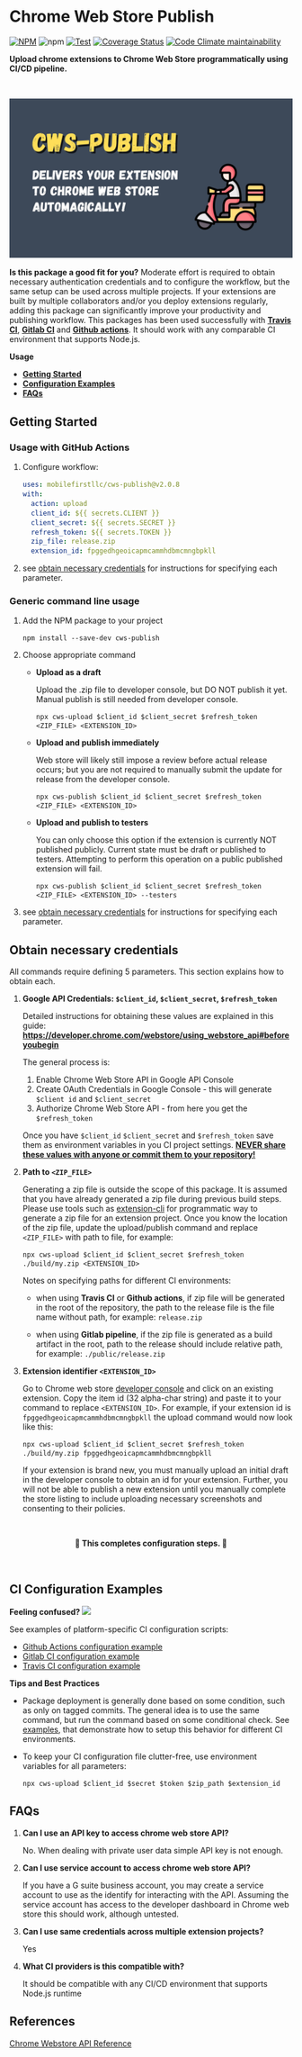 # Chrome Web Store Publish

[![NPM](https://img.shields.io/npm/v/cws-publish)](https://www.npmjs.com/package/cws-publish)
![npm](https://img.shields.io/npm/dt/cws-publish)
[![Test](https://github.com/MobileFirstLLC/cws-publish/actions/workflows/test.yml/badge.svg)](https://github.com/MobileFirstLLC/cws-publish/actions/workflows/test.yml)
[![Coverage Status](https://img.shields.io/coveralls/github/MobileFirstLLC/cws-publish)](https://coveralls.io/github/MobileFirstLLC/cws-publish?branch=main)
[![Code Climate maintainability](https://img.shields.io/codeclimate/maintainability/MobileFirstLLC/cws-publish)](https://codeclimate.com/github/MobileFirstLLC/cws-publish)

**Upload chrome extensions to Chrome Web Store programmatically using CI/CD pipeline.**

<br/>

![img](https://raw.githubusercontent.com/MobileFirstLLC/cws-publish/main/.github/feature.jpg)

**Is this package a good fit for you?** Moderate effort is required to obtain necessary authentication credentials and to configure the workflow, but the same setup can be used across multiple projects. If your extensions are built by multiple collaborators and/or you deploy extensions regularly, adding this package can significantly improve your productivity and publishing workflow. This packages has been used successfully with **[Travis CI](https://www.travis-ci.com/)**, **[Gitlab CI](https://docs.gitlab.com/ee/ci/)** and **[Github actions](https://github.com/features/actions)**. It should work with any comparable CI environment that supports Node.js.

**Usage**

- **[Getting Started](#getting-started)**
- **[Configuration Examples](#ci-configuration-examples)** 
- **[FAQs](#faqs)**

## Getting Started

### Usage with GitHub Actions

1. Configure workflow:

   ```yaml
   uses: mobilefirstllc/cws-publish@v2.0.8
   with:
     action: upload
     client_id: ${{ secrets.CLIENT }}
     client_secret: ${{ secrets.SECRET }}
     refresh_token: ${{ secrets.TOKEN }}
     zip_file: release.zip
     extension_id: fpggedhgeoicapmcammhdbmcmngbpkll
   ```

2. see [obtain necessary credentials](#obtain-necessary-credentials) for instructions for specifying each parameter.

### Generic command line usage

1. Add the NPM package to your project

   ```
   npm install --save-dev cws-publish
   ```

2. Choose appropriate command

   - **Upload as a draft**

     Upload the .zip file to developer console, but DO NOT publish it yet. Manual publish is still needed from developer console.

     ```
     npx cws-upload $client_id $client_secret $refresh_token <ZIP_FILE> <EXTENSION_ID>
     ```

   - **Upload and publish immediately**

      Web store will likely still impose a review before actual release occurs; but you are not required to manually submit the update for release from the developer console.

      ```
      npx cws-publish $client_id $client_secret $refresh_token <ZIP_FILE> <EXTENSION_ID>
      ```

   - **Upload and publish to testers**

       You can only choose this option if the extension is currently NOT published publicly. Current state must be draft or published to testers. Attempting to perform this operation on a public published extension will fail.

       ```
       npx cws-publish $client_id $client_secret $refresh_token <ZIP_FILE> <EXTENSION_ID> --testers
       ```
     
3. see [obtain necessary credentials](#obtain-necessary-credentials) for instructions for specifying each parameter. 

## Obtain necessary credentials

All commands require defining 5 parameters. This section explains how to obtain each.

1. **Google API Credentials: `$client_id`, `$client_secret`, `$refresh_token`** 
 
    Detailed instructions for obtaining these values are explained in this guide: **https://developer.chrome.com/webstore/using_webstore_api#beforeyoubegin**
    
    The general process is:
    1. Enable Chrome Web Store API in Google API Console 
    2. Create OAuth Credentials in Google Console - this will generate `$client id` and `$client_secret`
    3. Authorize Chrome Web Store API - from here you get the `$refresh_token`
    
    Once you have `$client_id` `$client_secret` and `$refresh_token` save them as environment variables in you CI project settings. <u>**NEVER share these values with anyone or commit them to your repository!**</u>

2. **Path to `<ZIP_FILE>`**

    Generating a zip file is outside the scope of this package. It is assumed that you have already generated a zip file during previous build steps. Please use tools such as [extension-cli](https://github.com/MobileFirstLLC/extension-cli) for programmatic way to generate a zip file for an extension project. Once you know the location of the zip file, update the upload/publish command and replace `<ZIP_FILE>` with path to file, for example:
     
    ```
    npx cws-upload $client_id $client_secret $refresh_token ./build/my.zip <EXTENSION_ID>
    ```

    Notes on specifying paths for different CI environments: 
    
    - when using **Travis CI** or **Github actions**, if zip file will be generated in the root of the repository, the path to the release file is the file name without path, for example: `release.zip` 
    
    - when using **Gitlab pipeline**, if the zip file is generated as a build artifact in the root, path to the release should include relative path, for example: `./public/release.zip` 
    
3. **Extension identifier `<EXTENSION_ID>`**

    Go to Chrome web store [developer console](https://chrome.google.com/webstore/developer/dashboard) and click on an existing extension. Copy the item id (32 alpha-char string) and paste it to your command to replace `<EXTENSION_ID>`. For example, if your extension id is `fpggedhgeoicapmcammhdbmcmngbpkll` the upload command would now look like this:

    ```
    npx cws-upload $client_id $client_secret $refresh_token ./build/my.zip fpggedhgeoicapmcammhdbmcmngbpkll
    ```
       
    If your extension is brand new, you must manually upload an initial draft in the developer console to obtain an id for your extension. Further, you will not be able to publish a new extension until you manually complete the store listing to include uploading necessary screenshots and consenting to their policies.

<br/>

<p align="center">
<strong>🏁 This completes configuration steps. 🏁</strong> 
</p>

<br/>

## CI Configuration Examples

<strong>Feeling confused? <img src='https://media0.giphy.com/media/xk9cukG3p8mcv0tlli/giphy.gif' width="42" /></strong>

See examples of platform-specific CI configuration scripts:

- [Github Actions configuration example](https://github.com/MobileFirstLLC/cws-publish/tree/main/examples/gh-actions.yml)
- [Gitlab CI configuration example](https://github.com/MobileFirstLLC/cws-publish/tree/main/examples/.gitlab-ci.yml)
- [Travis CI configuration example](https://github.com/MobileFirstLLC/cws-publish/tree/main/examples/.travis.yml)

**Tips and Best Practices**

- Package deployment is generally done based on some condition, such as only on tagged commits. The general idea is to use the same command, but run the command based on some conditional check. See [examples](https://github.com/MobileFirstLLC/cws-publish/tree/main/examples), that demonstrate how to setup this behavior for different CI environments.

- To keep your CI configuration file clutter-free, use environment variables for all parameters:

   ```
   npx cws-upload $client_id $secret $token $zip_path $extension_id
   ```

## FAQs

1. **Can I use an API key to access chrome web store API?**

   No. When dealing with private user data simple API key is not enough.

2. **Can I use service account to access chrome web store API?**

   If you have a G suite business account, you may create a service account to use as the identify for interacting with the API. Assuming the service account has access to the developer dashboard in Chrome web store this should work, although untested.

3. **Can I use same credentials across multiple extension projects?**

   Yes

4. **What CI providers is this compatible with?**

   It should be compatible with any CI/CD environment that supports Node.js runtime

## References

[Chrome Webstore API Reference](https://developer.chrome.com/webstore/api_index)
